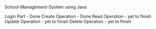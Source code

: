 School-Management-System using Java

Login Part - Done
Create Operation - Done
Read Operation - yet to finish
Update Operation - yet to finish
Delete Operation - yet to finish
